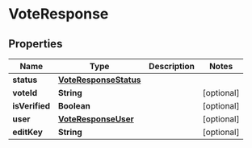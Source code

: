 

# VoteResponse


## Properties

| Name | Type | Description | Notes |
|------------ | ------------- | ------------- | -------------|
|**status** | [**VoteResponseStatus**](VoteResponseStatus.md) |  |  |
|**voteId** | **String** |  |  [optional] |
|**isVerified** | **Boolean** |  |  [optional] |
|**user** | [**VoteResponseUser**](VoteResponseUser.md) |  |  [optional] |
|**editKey** | **String** |  |  [optional] |




